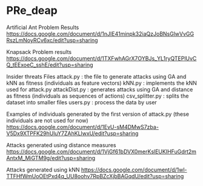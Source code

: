 # PRe_deap

Artificial Ant Problem Results
https://docs.google.com/document/d/1nJIE41minpk32iaQzJoBNsGlwVvGGRszLmNoyRCv6xc/edit?usp=sharing

Knapsack Problem results
https://docs.google.com/document/d/1TXFwhAGrX7OYBJs_YL1ryQTEPlUvCQ_tEExoeC_sshE/edit?usp=sharing

Insider threats
Files
attack.py : the file to generate attacks using GA and kNN as fitness (individuals as feature vectors)
kNN.py : implements the kNN used for attack.py
attackDist.py : generates attacks using GA and distance as fitness (individuals as sequences of actions)
csv_splitter.py : splits the dataset into smaller files
users.py : process the data by user

Examples of individuals generated by the first version of attack.py (these individuals are not used for now)
https://docs.google.com/document/d/1EvU-sM4DMwS7zba-V5Dx9XTPFK29hUluY7ZAhKLlwxU/edit?usp=sharing

Attacks generated using distance measures
https://docs.google.com/document/d/1VjGf61bDVX0merKslEUKIHFuGdrt2mAntxM_MiGTM9g/edit?usp=sharing

Attacks generated using kNN
https://docs.google.com/document/d/1wl-TTFHfWmUoOEtPxd4q_UU8oohv7RpBZcXjbBAGqdU/edit?usp=sharing


